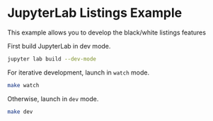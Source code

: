 # JupyterLab Listings Example

This example allows you to develop the black/white listings features

First build JupyterLab in dev mode.

```bash
jupyter lab build --dev-mode
```

For iterative development, launch in `watch` mode.

```bash
make watch
```

Otherwise, launch in `dev` mode.

```bash
make dev
```

